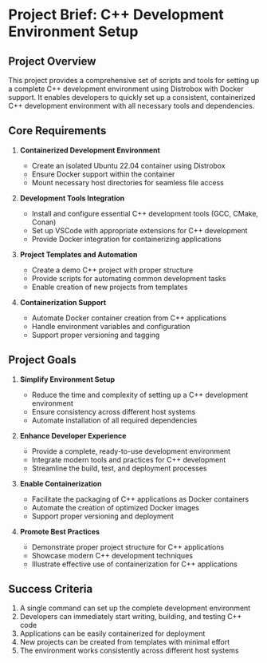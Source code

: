 # Project Brief: C++ Development Environment Setup

## Project Overview
This project provides a comprehensive set of scripts and tools for setting up a complete C++ development environment using Distrobox with Docker support. It enables developers to quickly set up a consistent, containerized C++ development environment with all necessary tools and dependencies.

## Core Requirements

1. **Containerized Development Environment**
   - Create an isolated Ubuntu 22.04 container using Distrobox
   - Ensure Docker support within the container
   - Mount necessary host directories for seamless file access

2. **Development Tools Integration**
   - Install and configure essential C++ development tools (GCC, CMake, Conan)
   - Set up VSCode with appropriate extensions for C++ development
   - Provide Docker integration for containerizing applications

3. **Project Templates and Automation**
   - Create a demo C++ project with proper structure
   - Provide scripts for automating common development tasks
   - Enable creation of new projects from templates

4. **Containerization Support**
   - Automate Docker container creation from C++ applications
   - Handle environment variables and configuration
   - Support proper versioning and tagging

## Project Goals

1. **Simplify Environment Setup**
   - Reduce the time and complexity of setting up a C++ development environment
   - Ensure consistency across different host systems
   - Automate installation of all required dependencies

2. **Enhance Developer Experience**
   - Provide a complete, ready-to-use development environment
   - Integrate modern tools and practices for C++ development
   - Streamline the build, test, and deployment processes

3. **Enable Containerization**
   - Facilitate the packaging of C++ applications as Docker containers
   - Automate the creation of optimized Docker images
   - Support proper versioning and deployment

4. **Promote Best Practices**
   - Demonstrate proper project structure for C++ applications
   - Showcase modern C++ development techniques
   - Illustrate effective use of containerization for C++ applications

## Success Criteria

1. A single command can set up the complete development environment
2. Developers can immediately start writing, building, and testing C++ code
3. Applications can be easily containerized for deployment
4. New projects can be created from templates with minimal effort
5. The environment works consistently across different host systems
